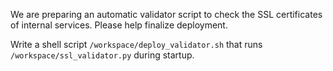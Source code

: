 We are preparing an automatic validator script to check the SSL certificates of internal services. Please help finalize deployment.

Write a shell script `/workspace/deploy_validator.sh` that runs `/workspace/ssl_validator.py` during startup.

